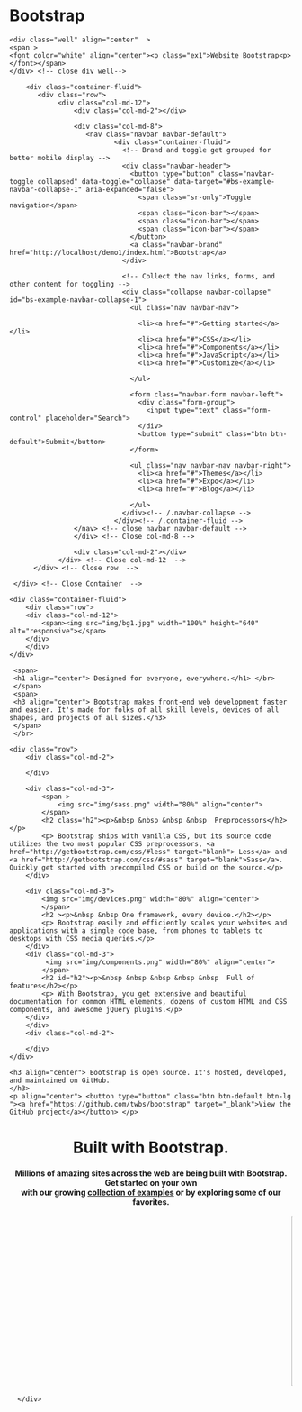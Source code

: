 # Bootstrap
<html lang="en">
<head>
    <meta charset="utf-8" />
    <title>Website Bootstrap</title>
    <link rel="stylesheet" href="http://maxcdn.bootstrapcdn.com/bootstrap/3.2.0/css/bootstrap.min.css">
    <link rel="stylesheet" href="http://maxcdn.bootstrapcdn.com/bootstrap/3.2.0/css/bootstrap-theme.min.css">
    <script src="http://ajax.googleapis.com/ajax/libs/jquery/1.11.1/jquery.min.js"></script>
    <script src="http://maxcdn.bootstrapcdn.com/bootstrap/3.2.0/js/bootstrap.min.js"></script>
   <link rel="stylesheet"  href="css/style.css">
   <style type="text/css">
       
   </style>
    </head>
    <body>

    <div class="well" align="center"  > 
    <span >
    <font color="white" align="center"><p class="ex1">Website Bootstrap<p></font></span>
    </div> <!-- close div well-->

        <div class="container-fluid">
           <div class="row">
                <div class="col-md-12">
                    <div class="col-md-2"></div>

                    <div class="col-md-8">
                       <nav class="navbar navbar-default">
                              <div class="container-fluid">
                                <!-- Brand and toggle get grouped for better mobile display -->
                                <div class="navbar-header">
                                  <button type="button" class="navbar-toggle collapsed" data-toggle="collapse" data-target="#bs-example-navbar-collapse-1" aria-expanded="false">
                                    <span class="sr-only">Toggle navigation</span>
                                    <span class="icon-bar"></span>
                                    <span class="icon-bar"></span>
                                    <span class="icon-bar"></span>
                                  </button>
                                  <a class="navbar-brand" href="http://localhost/demo1/index.html">Bootstrap</a>
                                </div>

                                <!-- Collect the nav links, forms, and other content for toggling -->
                                <div class="collapse navbar-collapse" id="bs-example-navbar-collapse-1">
                                  <ul class="nav navbar-nav">
                                   
                                    <li><a href="#">Getting started</a></li>
                                    <li><a href="#">CSS</a></li>
                                    <li><a href="#">Components</a></li>
                                    <li><a href="#">JavaScript</a></li>
                                    <li><a href="#">Customize</a></li>

                                  </ul>

                                  <form class="navbar-form navbar-left">
                                    <div class="form-group">
                                      <input type="text" class="form-control" placeholder="Search">
                                    </div>
                                    <button type="submit" class="btn btn-default">Submit</button>
                                  </form>

                                  <ul class="nav navbar-nav navbar-right">
                                    <li><a href="#">Themes</a></li>
                                    <li><a href="#">Expo</a></li>
                                    <li><a href="#">Blog</a></li>
                                   
                                  </ul>
                                </div><!-- /.navbar-collapse -->
                              </div><!-- /.container-fluid -->
                    </nav> <!-- close navbar navbar-default -->
                    </div> <!-- Close col-md-8 -->

                    <div class="col-md-2"></div>
                </div> <!-- Close col-md-12  -->
          </div> <!-- Close row  -->

     </div> <!-- Close Container  -->

    <div class="container-fluid">
        <div class="row">
        <div class="col-md-12">
            <span><img src="img/bg1.jpg" width="100%" height="640" alt="responsive"></span>
        </div>
        </div>
    </div>

     <span>
     <h1 align="center"> Designed for everyone, everywhere.</h1> </br>
     </span>
     <span>
     <h3 align="center"> Bootstrap makes front-end web development faster and easier. It's made for folks of all skill levels, devices of all shapes, and projects of all sizes.</h3>
     </span>
     </br>

    <div class="row">
        <div class="col-md-2">
            
        </div>
        
        <div class="col-md-3">
            <span >
                <img src="img/sass.png" width="80%" align="center">
            </span> 
            <h2 class="h2"><p>&nbsp &nbsp &nbsp &nbsp  Preprocessors</h2></p> 
            <p> Bootstrap ships with vanilla CSS, but its source code utilizes the two most popular CSS preprocessors, <a href="http://getbootstrap.com/css/#less" target="blank"> Less</a> and <a href="http://getbootstrap.com/css/#sass" target="blank">Sass</a>. Quickly get started with precompiled CSS or build on the source.</p>
        </div>

        <div class="col-md-3">
            <img src="img/devices.png" width="80%" align="center">
            </span> 
            <h2 ><p>&nbsp &nbsp One framework, every device.</h2></p> 
            <p> Bootstrap easily and efficiently scales your websites and applications with a single code base, from phones to tablets to desktops with CSS media queries.</p>
        </div>
        <div class="col-md-3">
             <img src="img/components.png" width="80%" align="center">
            </span> 
            <h2 id="h2"><p>&nbsp &nbsp &nbsp &nbsp &nbsp  Full of features</h2></p> 
            <p> With Bootstrap, you get extensive and beautiful documentation for common HTML elements, dozens of custom HTML and CSS components, and awesome jQuery plugins.</p>
        </div>
        </div>
        <div class="col-md-2">
            
        </div>
    </div>

    <h3 align="center"> Bootstrap is open source. It's hosted, developed, and maintained on GitHub. 
    </h3>
    <p align="center"> <button type="button" class="btn btn-default btn-lg "><a href="https://github.com/twbs/bootstrap" target="_blank">View the GitHub project</a></button> </p>
   <div class="well"></div>

   <h1 align="center"> Built with Bootstrap. </h1>
   <h4 align="center"> Millions of amazing sites across the web are being built with Bootstrap. Get started on your own</br> with our growing <a class="coll" href="http://getbootstrap.com/getting-started/#examples"> collection of examples</a> or by exploring some of our favorites. </h4>

<div class="container">
   <div class="row">
     <div class="col-md-12">
        <marquee id="marq" scrollamount="3" direction="left" loop="50" scrolldelay="0" onmouseover="this.stop()" onmouseout="this.start()">
            <a href="Link"><img src="img/mq1.jpg" title="Website Bootstrap" width="200" height="300"/> </a>
            <a href="Link"><img src="img/mq2.jpg" title="Website Bootstrap" width="200" height="300"/> </a>
            <a href="Link"><img src="img/mq3.jpg" title="Website Bootstrap" width="200" height="300"/> </a>
            <a href="Link"><img src="img/mq4.jpg" title="Website Bootstrap" width="200" height="300"/> </a>
        </marquee>
        
      </div>
   </div>
  </div>
</body>
</html>

